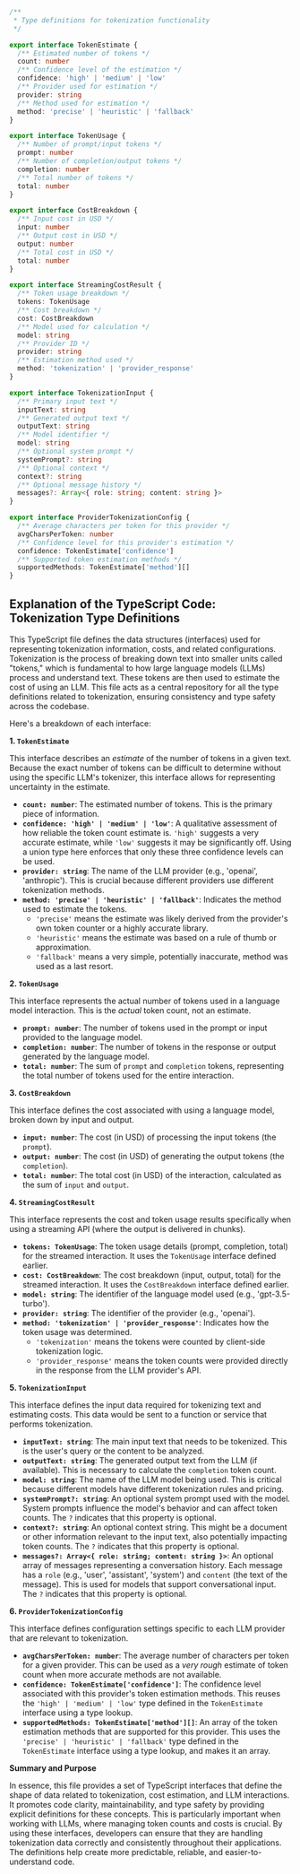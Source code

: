 ```typescript
/**
 * Type definitions for tokenization functionality
 */

export interface TokenEstimate {
  /** Estimated number of tokens */
  count: number
  /** Confidence level of the estimation */
  confidence: 'high' | 'medium' | 'low'
  /** Provider used for estimation */
  provider: string
  /** Method used for estimation */
  method: 'precise' | 'heuristic' | 'fallback'
}

export interface TokenUsage {
  /** Number of prompt/input tokens */
  prompt: number
  /** Number of completion/output tokens */
  completion: number
  /** Total number of tokens */
  total: number
}

export interface CostBreakdown {
  /** Input cost in USD */
  input: number
  /** Output cost in USD */
  output: number
  /** Total cost in USD */
  total: number
}

export interface StreamingCostResult {
  /** Token usage breakdown */
  tokens: TokenUsage
  /** Cost breakdown */
  cost: CostBreakdown
  /** Model used for calculation */
  model: string
  /** Provider ID */
  provider: string
  /** Estimation method used */
  method: 'tokenization' | 'provider_response'
}

export interface TokenizationInput {
  /** Primary input text */
  inputText: string
  /** Generated output text */
  outputText: string
  /** Model identifier */
  model: string
  /** Optional system prompt */
  systemPrompt?: string
  /** Optional context */
  context?: string
  /** Optional message history */
  messages?: Array<{ role: string; content: string }>
}

export interface ProviderTokenizationConfig {
  /** Average characters per token for this provider */
  avgCharsPerToken: number
  /** Confidence level for this provider's estimation */
  confidence: TokenEstimate['confidence']
  /** Supported token estimation methods */
  supportedMethods: TokenEstimate['method'][]
}
```

## Explanation of the TypeScript Code: Tokenization Type Definitions

This TypeScript file defines the data structures (interfaces) used for representing tokenization information, costs, and related configurations. Tokenization is the process of breaking down text into smaller units called "tokens," which is fundamental to how large language models (LLMs) process and understand text. These tokens are then used to estimate the cost of using an LLM.  This file acts as a central repository for all the type definitions related to tokenization, ensuring consistency and type safety across the codebase.

Here's a breakdown of each interface:

**1. `TokenEstimate`**

This interface describes an *estimate* of the number of tokens in a given text. Because the exact number of tokens can be difficult to determine without using the specific LLM's tokenizer, this interface allows for representing uncertainty in the estimate.

*   **`count: number`**:  The estimated number of tokens. This is the primary piece of information.
*   **`confidence: 'high' | 'medium' | 'low'`**:  A qualitative assessment of how reliable the token count estimate is.  `'high'` suggests a very accurate estimate, while `'low'` suggests it may be significantly off.  Using a union type here enforces that only these three confidence levels can be used.
*   **`provider: string`**: The name of the LLM provider (e.g., 'openai', 'anthropic'). This is crucial because different providers use different tokenization methods.
*   **`method: 'precise' | 'heuristic' | 'fallback'`**: Indicates the method used to estimate the tokens.
    *   `'precise'` means the estimate was likely derived from the provider's own token counter or a highly accurate library.
    *   `'heuristic'` means the estimate was based on a rule of thumb or approximation.
    *   `'fallback'` means a very simple, potentially inaccurate, method was used as a last resort.

**2. `TokenUsage`**

This interface represents the actual number of tokens used in a language model interaction. This is the *actual* token count, not an estimate.

*   **`prompt: number`**: The number of tokens used in the prompt or input provided to the language model.
*   **`completion: number`**: The number of tokens in the response or output generated by the language model.
*   **`total: number`**: The sum of `prompt` and `completion` tokens, representing the total number of tokens used for the entire interaction.

**3. `CostBreakdown`**

This interface defines the cost associated with using a language model, broken down by input and output.

*   **`input: number`**: The cost (in USD) of processing the input tokens (the `prompt`).
*   **`output: number`**: The cost (in USD) of generating the output tokens (the `completion`).
*   **`total: number`**: The total cost (in USD) of the interaction, calculated as the sum of `input` and `output`.

**4. `StreamingCostResult`**

This interface represents the cost and token usage results specifically when using a streaming API (where the output is delivered in chunks).

*   **`tokens: TokenUsage`**:  The token usage details (prompt, completion, total) for the streamed interaction.  It uses the `TokenUsage` interface defined earlier.
*   **`cost: CostBreakdown`**: The cost breakdown (input, output, total) for the streamed interaction.  It uses the `CostBreakdown` interface defined earlier.
*   **`model: string`**: The identifier of the language model used (e.g., 'gpt-3.5-turbo').
*   **`provider: string`**: The identifier of the provider (e.g., 'openai').
*   **`method: 'tokenization' | 'provider_response'`**: Indicates how the token usage was determined.
    *   `'tokenization'` means the tokens were counted by client-side tokenization logic.
    *   `'provider_response'` means the token counts were provided directly in the response from the LLM provider's API.

**5. `TokenizationInput`**

This interface defines the input data required for tokenizing text and estimating costs. This data would be sent to a function or service that performs tokenization.

*   **`inputText: string`**: The main input text that needs to be tokenized.  This is the user's query or the content to be analyzed.
*   **`outputText: string`**: The generated output text from the LLM (if available). This is necessary to calculate the `completion` token count.
*   **`model: string`**:  The name of the LLM model being used. This is critical because different models have different tokenization rules and pricing.
*   **`systemPrompt?: string`**: An optional system prompt used with the model.  System prompts influence the model's behavior and can affect token counts.  The `?` indicates that this property is optional.
*   **`context?: string`**: An optional context string.  This might be a document or other information relevant to the input text, also potentially impacting token counts. The `?` indicates that this property is optional.
*   **`messages?: Array<{ role: string; content: string }>`**: An optional array of messages representing a conversation history. Each message has a `role` (e.g., 'user', 'assistant', 'system') and `content` (the text of the message).  This is used for models that support conversational input. The `?` indicates that this property is optional.

**6. `ProviderTokenizationConfig`**

This interface defines configuration settings specific to each LLM provider that are relevant to tokenization.

*   **`avgCharsPerToken: number`**: The average number of characters per token for a given provider. This can be used as a *very rough* estimate of token count when more accurate methods are not available.
*   **`confidence: TokenEstimate['confidence']`**:  The confidence level associated with this provider's token estimation methods.  This reuses the `'high' | 'medium' | 'low'` type defined in the `TokenEstimate` interface using a type lookup.
*   **`supportedMethods: TokenEstimate['method'][]`**: An array of the token estimation methods that are supported for this provider. This uses the `'precise' | 'heuristic' | 'fallback'` type defined in the `TokenEstimate` interface using a type lookup, and makes it an array.

**Summary and Purpose**

In essence, this file provides a set of TypeScript interfaces that define the shape of data related to tokenization, cost estimation, and LLM interactions. It promotes code clarity, maintainability, and type safety by providing explicit definitions for these concepts. This is particularly important when working with LLMs, where managing token counts and costs is crucial. By using these interfaces, developers can ensure that they are handling tokenization data correctly and consistently throughout their applications.  The definitions help create more predictable, reliable, and easier-to-understand code.

